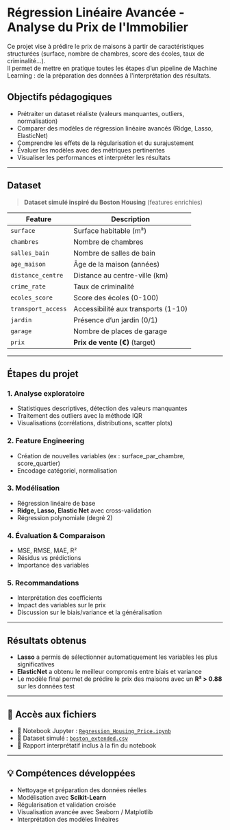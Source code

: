 # Régression Linéaire Avancée - Analyse du Prix de l'Immobilier

Ce projet vise à prédire le prix de maisons à partir de caractéristiques structurées (surface, nombre de chambres, score des écoles, taux de criminalité...).  
Il permet de mettre en pratique toutes les étapes d’un pipeline de Machine Learning : de la préparation des données à l'interprétation des résultats.

## Objectifs pédagogiques
- Prétraiter un dataset réaliste (valeurs manquantes, outliers, normalisation)
- Comparer des modèles de régression linéaire avancés (Ridge, Lasso, ElasticNet)
- Comprendre les effets de la régularisation et du surajustement
- Évaluer les modèles avec des métriques pertinentes
- Visualiser les performances et interpréter les résultats

---

##  Dataset
> **Dataset simulé inspiré du Boston Housing** (features enrichies)

| Feature | Description |
|--------|-------------|
| `surface` | Surface habitable (m²) |
| `chambres` | Nombre de chambres |
| `salles_bain` | Nombre de salles de bain |
| `age_maison` | Âge de la maison (années) |
| `distance_centre` | Distance au centre-ville (km) |
| `crime_rate` | Taux de criminalité |
| `ecoles_score` | Score des écoles (0-100) |
| `transport_access` | Accessibilité aux transports (1-10) |
| `jardin` | Présence d’un jardin (0/1) |
| `garage` | Nombre de places de garage |
| `prix` | **Prix de vente (€)** (target)

---

## Étapes du projet

### 1. Analyse exploratoire
- Statistiques descriptives, détection des valeurs manquantes
- Traitement des outliers avec la méthode IQR
- Visualisations (corrélations, distributions, scatter plots)

### 2. Feature Engineering
- Création de nouvelles variables (ex : surface_par_chambre, score_quartier)
- Encodage catégoriel, normalisation

### 3. Modélisation
- Régression linéaire de base
- **Ridge, Lasso, Elastic Net** avec cross-validation
- Régression polynomiale (degré 2)

### 4. Évaluation & Comparaison
- MSE, RMSE, MAE, R²
- Résidus vs prédictions
- Importance des variables

### 5. Recommandations
- Interprétation des coefficients
- Impact des variables sur le prix
- Discussion sur le biais/variance et la généralisation

---

##  Résultats obtenus
- **Lasso** a permis de sélectionner automatiquement les variables les plus significatives
- **ElasticNet** a obtenu le meilleur compromis entre biais et variance
- Le modèle final permet de prédire le prix des maisons avec un **R² > 0.88** sur les données test

---

## 📁 Accès aux fichiers
- 📓 Notebook Jupyter : [`Regression_Housing_Price.ipynb`](./Regression_Housing_Price.ipynb)
- 📄 Dataset simulé : [`boston_extended.csv`](./boston_extended.csv)
- 📑 Rapport interprétatif inclus à la fin du notebook

---

## 💡 Compétences développées
- Nettoyage et préparation des données réelles
- Modélisation avec **Scikit-Learn**
- Régularisation et validation croisée
- Visualisation avancée avec Seaborn / Matplotlib
- Interprétation des modèles linéaires

